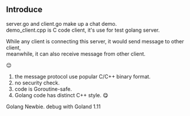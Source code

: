 ## Introduce

server.go and client.go make up a chat demo.  
demo_client.cpp is C code client, it's use for test golang server.  

  
While any client is connecting this server, it would send message to other client,  
meanwhile, it can also receive message from other client.

:relieved:
1. the message protocol use popular C/C++ binary format.
2. no security check.
3. code is Goroutine-safe.
4. Golang code has distinct C++ style. :yum:

Golang Newbie.
debug with Goland 1.11
